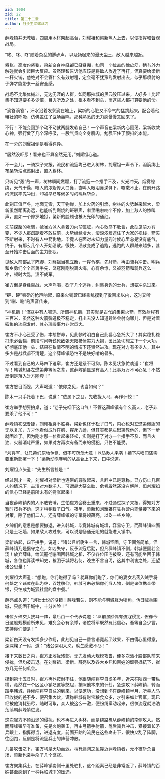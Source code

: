 ```yaml
---
aid: 1004
zid: 22
title: 第二十二章
author: 社会主义螺丝刀
---
```


薛峰镇并无城墙，四周用木材架起高台，刘耀祖和梁新等人上去，以便指挥和督观战局。

“咚、咚、咚”随着杂乱的脚步声，以及扬起来的漫天尘土，敌人越来越近。

紧张，高度的紧张，梁新全身神经都已经紧绷，如同一个拉直的橡皮筋，稍有外力触碰就会引起巨大反应。虽然理智告诉他应该是将敌人放近了再打，但真要给梁新一杆火铳，他绝对不会管什么有效射程，定会毫不犹豫的发射出去，似乎那喷射的子弹才能带来一丝安全感。

战场不比集体械斗，无边无涯的人群，如同那摧城的黑云般压过来，人好多！比赶集不知道要多多少倍，目力所及之处，根本看不到头，而这些人都打算要他的命。

“滴答滴答”，汗水沿着发鬓滴在地上，梁新的心脏又不争气的猛跳起来，配合着他粗壮的呼吸，仿佛盖住了战场轰鸣，那种熟悉的无力感慢慢又回来了。

不行！不能变回那个动不动就两腿发软自己！一个声音在梁新内心回荡，梁新收敛心神，强行做了几个深呼吸，一股气贯向全身肌肉，勉强压住了颤抖的本能。

在一旁的刘耀祖倒是看得诧异。

“居然没吓尿！看来也不算全然无用。”刘耀祖心道。

不一会儿，一骑探子来报，流民和流寇均已进入树林，刘耀祖一声令下，羽箭绑上布条斩油点燃射出，直入树林。

只听见“轰”的一声，树林瞬间燃爆，打了流寇一个措手不及，火光冲天，烟雾缭绕，天气干燥，呛人的浓烟传入口鼻，直叫人眼泪鼻涕俱下，咳嗽不止，在前开路的流民率先冲出，却被早已等候多时的明兵斩杀。

此刻正值严冬，地面无雪，天干物燥，加上火药的引燃，树林的火势越来越大，梁新虽然距离尚远，也能听到燃烧的斑驳声，噼里啪啦响个不停，加上敌人的惨叫声，直如一个修罗地狱，梁新的脸颊也被火光印的通红。

先前探路的老弱，被崔方派人拿着刀向前驱赶，内心敢怒不敢言，此刻见前方有变，不少人都踟蹰着不敢往前，火势继续增大，滚滚浓烟遮住了大家的视线，箭矢不断射来，不时有人中箭倒地。毕竟人在面对未知力量的时候心里总是没有底气，终于，有那么几个人开始溃散。很快，溃散变成了逃跑，逃跑的人群越来越多，甚至开始冲击后面的主力部队。

见敌人前部乱了阵脚，刘耀祖当机立断，一挥令棋，先射箭，再由骑兵冲击。明兵和乡勇们个个奋勇争先，流寇刚刚脱离火海，心有余悸，又被羽箭和骑兵这么一冲，顿时大乱，溃不成军。

崔方倒是身经百战，大声呼喝，砍了几个逃兵，纠集身边的士兵，想要冲杀过来。

“砰、砰”零碎的枪声响起，原来火铳营已经乘乱摸到了数百米以内，这时又听到“唰、唰”的声音传来。

“神机箭！”流寇中有人喊道。所谓神机箭，其实就是古代的集束火箭，有效射程有三百米，虽然这种火箭弹道极不稳定，打出去没人知道最终会射向哪儿，但是对着密集的流寇发射，其心理震慑力非常巨大。

崔方不小心还受了伤，本想拼命，见此顿时明白自己此番心急托大了！其实稳扎稳打未必会输，前段时间听说死敌张天阳被伏实力大损，因此急切想立下一个大功，好彻底压他一头，结果在敌情不明的情况下还贸然进攻。现在对方有多少人，其中多少是战兵都不清楚，这个薛峰镇恐怕不是块好啃的骨头。

不过看到自己的人马四下逃窜，崔方还是怒不可抑。陈木见状急忙劝道：“崔将军！韩城知县左懋第非等闲之辈，这薛峰镇显是有高人！此事万万不可心急！不然反倒是落入对方圈套！”

崔方怒目而视，大声喝道：“依你之见，该当如何？”

陈木一只手托着下巴，说道：“依属下之见，先收拢人马，再作计较！”

崔方举手想要拍桌，道：“老子先咽下这口气！不管这薛峰镇有什么高人，老子非要杀了他不可！”

薛峰镇初战告捷，刘耀祖喜不胜喜，梁新也终于松了口气，内心也对左懋第佩服的无以复加，方才他看似成竹在胸、挥斥方遒，但其实都是左懋第教他的，但下一步就困难了。因为刚才那一仗看起来轻松，实则是打了对方一个措手不及，而且火油、火器消耗严重，如果对方再次有备而来的侵犯，只怕不能受。

“刘将军，让兄弟们原地休息，但不可疏忽大意！以防敌人来袭！接下来咱们还需要重新部署一下！”梁新动作麻利的从高台上下来，口中说道。

刘耀祖点头道：“先生所言甚是！”

经过刚才一役，刘耀祖对梁新也连带的尊敬起来，言辞中已是尊称。已方伤亡几百人的情况下，击溃对方数千人，可谓是大获全胜，危机虽然还没有解除，但刘耀祖的信心已经是前所未有的高涨起来！

当夜薛峰镇内的人不敢安睡，生怕崔方会卷土重来，不过通过探子来报，得知对方暂时按兵不动，这才稍稍缓了口气。夜半，梁新和刘耀祖在驻兵营内商量接下来的对策，除了他们二人，还有薛峰镇的守军将领薛亮，以及一些乡绅。

乡绅们的意思是想要撤退，进入韩城，毕竟韩城有城墙，容易守卫，而薛峰镇四面只是土坯墙，如果敌人攻过来，可以说是畅通无阻的就能进入镇中。

梁新站起，四下拱手，说道：“诸公且听晚生一言，韩城坚固，守卫固然简单，但薛峰镇乃是据守之点，如若失守，反予流寇后勤，但凡薛峰镇不倒，韩城便固若金汤！放弃薛峰，给流寇彻底围困韩城之机，不仅各位田宅被毁，还有可能坐困于韩城，各位也算读书知史，被困于城将若何，晚生不言自明，这其中利害之处，还望诸公思量！”

刘耀祖大声道：“想跑，你们跑得了吗？就算你们跑了，你们的妻女若落入贼手将何处之？诸位在此为绅，百姓敬仰，韩城可未必把你们当人物，倒是诸位携金带银，只怕成为城狐社鼠的盘中餐。”

薛亮点头道：“刘壮士说的没错！薛峰若失，则不能与韩城互为犄角，他日贼兵围城，只能困于城中，十分凶险！”

诸位乡绅交头接耳一阵，最后由一个代表说道：“以前虽然偶有流寇侵扰，但像今日这般规模前所未见，难免会心有余悸，诸位将军既然有此信心，吾等自会少言，支持你们便是！”

梁新白天没有发挥多少作用，此刻见自己一番言语竟起了效果，不由得心里得意，深深鞠了一躬，道：“诸公深明大义，晚生感激不尽！”

接下来数日之内，崔方正收拢残部，无力发动大规模攻击，便多次派小股部队前来侵扰，但均被击退。在刘耀祖、梁新、薛亮以及各大乡绅和百姓的顽强抵抗下，崔方几无任何机会。

撑到第十五日时，崔方再也按耐不住，他跟随闯将李自成多年，近来在陕西一带纵横，竟然在一个区区小镇吃这等憋屈，按照他本来的计划，急速攻下薛峰镇，转而踏平韩城，静候闯将李自成的到来，以便邀功，没想到卡在薛峰镇半月，所幸人马已收拢的差不多，便召集大伙，谎称韩城有财宝粮食众多，才引来如此官军，现已经被他消耗殆尽，随时可取，众人被这么一激，便纷纷躁动起来，很快流寇就浩浩荡荡朝薛峰镇进发。

这次崔方不顾沿途的侵扰，也不再进入树林，而是绕路想从薛峰镇的南侧攻入。然而薛峰镇早有准备，先是火炮轰击，再由弓箭手射箭，随后骑兵冲击，紧接着长矛兵跟上，指挥得当，进退有度，前面开路的流民在这些攻击下，很快又乱了阵脚，往回跑，反倒是将流寇兵士的阵营冲散。

几番攻击之下，崔方均是无功而返。稍有漏网之鱼靠近薛峰镇者，无不被斩杀当场，梁新也亲手杀了几个流寇。

崔方聚集兵士，在薛峰镇南侧十里处驻扎，这个距离已经是非常近了，薛峰镇的百姓甚至感到了一种兵临城下的压迫。
